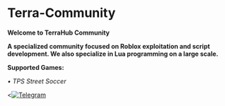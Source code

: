 # Terra-Community
**Welcome to TerraHub Community**

**A specialized community focused on Roblox exploitation and script development. We also specialize in Lua programming on a large scale.**

**Supported Games:**

*• TPS Street Soccer* 


<[![Telegram](https://img.shields.io/badge/Telegram-Join-blue?logo=telegram&style=for-the-badge)](https://t.me/YourChannelUsername)
